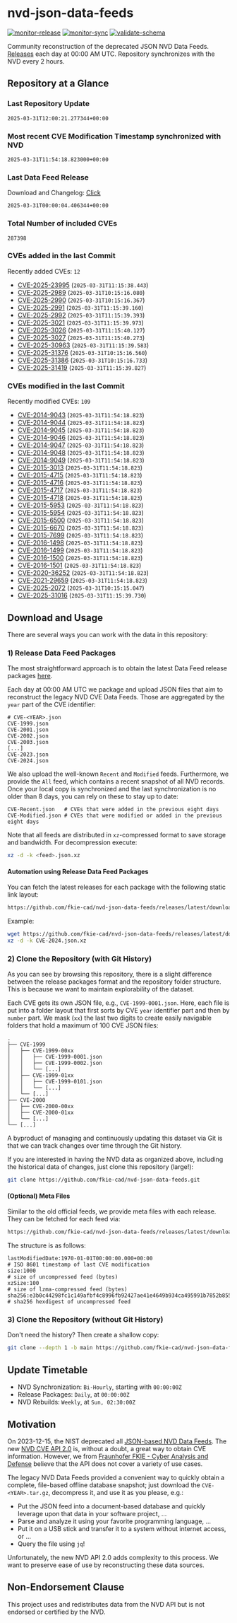 # nvd-json-data-feeds

[![monitor-release](https://github.com/fkie-cad/nvd-json-data-feeds/actions/workflows/monitor_release.yml/badge.svg)](https://github.com/fkie-cad/nvd-json-data-feeds/actions/workflows/monitor_release.yml)
[![monitor-sync](https://github.com/fkie-cad/nvd-json-data-feeds/actions/workflows/monitor_sync.yml/badge.svg)](https://github.com/fkie-cad/nvd-json-data-feeds/actions/workflows/monitor_sync.yml)
[![validate-schema](https://github.com/fkie-cad/nvd-json-data-feeds/actions/workflows/validate_schema.yml/badge.svg)](https://github.com/fkie-cad/nvd-json-data-feeds/actions/workflows/validate_schema.yml)

Community reconstruction of the deprecated JSON NVD Data Feeds.
[Releases](https://github.com/fkie-cad/nvd-json-data-feeds/releases/latest) each day at 00:00 AM UTC.
Repository synchronizes with the NVD every 2 hours.

## Repository at a Glance

### Last Repository Update

```plain
2025-03-31T12:00:21.277344+00:00
```

### Most recent CVE Modification Timestamp synchronized with NVD

```plain
2025-03-31T11:54:18.823000+00:00
```

### Last Data Feed Release

Download and Changelog: [Click](https://github.com/fkie-cad/nvd-json-data-feeds/releases/latest)

```plain
2025-03-31T00:00:04.406344+00:00
```

### Total Number of included CVEs

```plain
287398
```

### CVEs added in the last Commit

Recently added CVEs: `12`

- [CVE-2025-23995](CVE-2025/CVE-2025-239xx/CVE-2025-23995.json) (`2025-03-31T11:15:38.443`)
- [CVE-2025-2989](CVE-2025/CVE-2025-29xx/CVE-2025-2989.json) (`2025-03-31T10:15:16.080`)
- [CVE-2025-2990](CVE-2025/CVE-2025-29xx/CVE-2025-2990.json) (`2025-03-31T10:15:16.367`)
- [CVE-2025-2991](CVE-2025/CVE-2025-29xx/CVE-2025-2991.json) (`2025-03-31T11:15:39.160`)
- [CVE-2025-2992](CVE-2025/CVE-2025-29xx/CVE-2025-2992.json) (`2025-03-31T11:15:39.393`)
- [CVE-2025-3021](CVE-2025/CVE-2025-30xx/CVE-2025-3021.json) (`2025-03-31T11:15:39.973`)
- [CVE-2025-3026](CVE-2025/CVE-2025-30xx/CVE-2025-3026.json) (`2025-03-31T11:15:40.127`)
- [CVE-2025-3027](CVE-2025/CVE-2025-30xx/CVE-2025-3027.json) (`2025-03-31T11:15:40.273`)
- [CVE-2025-30963](CVE-2025/CVE-2025-309xx/CVE-2025-30963.json) (`2025-03-31T11:15:39.583`)
- [CVE-2025-31376](CVE-2025/CVE-2025-313xx/CVE-2025-31376.json) (`2025-03-31T10:15:16.560`)
- [CVE-2025-31386](CVE-2025/CVE-2025-313xx/CVE-2025-31386.json) (`2025-03-31T10:15:16.733`)
- [CVE-2025-31419](CVE-2025/CVE-2025-314xx/CVE-2025-31419.json) (`2025-03-31T11:15:39.827`)


### CVEs modified in the last Commit

Recently modified CVEs: `109`

- [CVE-2014-9043](CVE-2014/CVE-2014-90xx/CVE-2014-9043.json) (`2025-03-31T11:54:18.823`)
- [CVE-2014-9044](CVE-2014/CVE-2014-90xx/CVE-2014-9044.json) (`2025-03-31T11:54:18.823`)
- [CVE-2014-9045](CVE-2014/CVE-2014-90xx/CVE-2014-9045.json) (`2025-03-31T11:54:18.823`)
- [CVE-2014-9046](CVE-2014/CVE-2014-90xx/CVE-2014-9046.json) (`2025-03-31T11:54:18.823`)
- [CVE-2014-9047](CVE-2014/CVE-2014-90xx/CVE-2014-9047.json) (`2025-03-31T11:54:18.823`)
- [CVE-2014-9048](CVE-2014/CVE-2014-90xx/CVE-2014-9048.json) (`2025-03-31T11:54:18.823`)
- [CVE-2014-9049](CVE-2014/CVE-2014-90xx/CVE-2014-9049.json) (`2025-03-31T11:54:18.823`)
- [CVE-2015-3013](CVE-2015/CVE-2015-30xx/CVE-2015-3013.json) (`2025-03-31T11:54:18.823`)
- [CVE-2015-4715](CVE-2015/CVE-2015-47xx/CVE-2015-4715.json) (`2025-03-31T11:54:18.823`)
- [CVE-2015-4716](CVE-2015/CVE-2015-47xx/CVE-2015-4716.json) (`2025-03-31T11:54:18.823`)
- [CVE-2015-4717](CVE-2015/CVE-2015-47xx/CVE-2015-4717.json) (`2025-03-31T11:54:18.823`)
- [CVE-2015-4718](CVE-2015/CVE-2015-47xx/CVE-2015-4718.json) (`2025-03-31T11:54:18.823`)
- [CVE-2015-5953](CVE-2015/CVE-2015-59xx/CVE-2015-5953.json) (`2025-03-31T11:54:18.823`)
- [CVE-2015-5954](CVE-2015/CVE-2015-59xx/CVE-2015-5954.json) (`2025-03-31T11:54:18.823`)
- [CVE-2015-6500](CVE-2015/CVE-2015-65xx/CVE-2015-6500.json) (`2025-03-31T11:54:18.823`)
- [CVE-2015-6670](CVE-2015/CVE-2015-66xx/CVE-2015-6670.json) (`2025-03-31T11:54:18.823`)
- [CVE-2015-7699](CVE-2015/CVE-2015-76xx/CVE-2015-7699.json) (`2025-03-31T11:54:18.823`)
- [CVE-2016-1498](CVE-2016/CVE-2016-14xx/CVE-2016-1498.json) (`2025-03-31T11:54:18.823`)
- [CVE-2016-1499](CVE-2016/CVE-2016-14xx/CVE-2016-1499.json) (`2025-03-31T11:54:18.823`)
- [CVE-2016-1500](CVE-2016/CVE-2016-15xx/CVE-2016-1500.json) (`2025-03-31T11:54:18.823`)
- [CVE-2016-1501](CVE-2016/CVE-2016-15xx/CVE-2016-1501.json) (`2025-03-31T11:54:18.823`)
- [CVE-2020-36252](CVE-2020/CVE-2020-362xx/CVE-2020-36252.json) (`2025-03-31T11:54:18.823`)
- [CVE-2021-29659](CVE-2021/CVE-2021-296xx/CVE-2021-29659.json) (`2025-03-31T11:54:18.823`)
- [CVE-2025-2072](CVE-2025/CVE-2025-20xx/CVE-2025-2072.json) (`2025-03-31T10:15:15.047`)
- [CVE-2025-31016](CVE-2025/CVE-2025-310xx/CVE-2025-31016.json) (`2025-03-31T11:15:39.730`)


## Download and Usage

There are several ways you can work with the data in this repository:

### 1) Release Data Feed Packages

The most straightforward approach is to obtain the latest Data Feed release packages [here](https://github.com/fkie-cad/nvd-json-data-feeds/releases/latest).

Each day at 00:00 AM UTC we package and upload JSON files that aim to reconstruct the legacy NVD CVE Data Feeds.
Those are aggregated by the `year` part of the CVE identifier:

```
# CVE-<YEAR>.json
CVE-1999.json
CVE-2001.json
CVE-2002.json
CVE-2003.json
[...]
CVE-2023.json
CVE-2024.json
```

We also upload the well-known `Recent` and `Modified` feeds.
Furthermore, we provide the `All` feed, which contains a recent snapshot of all NVD records.
Once your local copy is synchronized and the last synchronization is no older than 8 days, you can rely on these to stay up to date:

```plain
CVE-Recent.json   # CVEs that were added in the previous eight days
CVE-Modified.json # CVEs that were modified or added in the previous eight days
```

Note that all feeds are distributed in `xz`-compressed format to save storage and bandwidth.
For decompression execute:

```sh
xz -d -k <feed>.json.xz
```

#### Automation using Release Data Feed Packages

You can fetch the latest releases for each package with the following static link layout:

```sh
https://github.com/fkie-cad/nvd-json-data-feeds/releases/latest/download/CVE-<YEAR>.json.xz
```

Example:

```sh
wget https://github.com/fkie-cad/nvd-json-data-feeds/releases/latest/download/CVE-2024.json.xz
xz -d -k CVE-2024.json.xz
```

### 2) Clone the Repository (with Git History)

As you can see by browsing this repository, there is a slight difference between the release packages format and the repository folder structure.
This is because we want to maintain explorability of the dataset.

Each CVE gets its own JSON file, e.g., `CVE-1999-0001.json`.
Here, each file is put into a folder layout that first sorts by CVE `year` identifier part and then by `number` part.
We mask (`xx`) the last two digits to create easily navigable folders that hold a maximum of 100 CVE JSON files:

```plain
.
├── CVE-1999
│   ├── CVE-1999-00xx
│   │   ├── CVE-1999-0001.json
│   │   ├── CVE-1999-0002.json
│   │   └── [...]
│   ├── CVE-1999-01xx
│   │   ├── CVE-1999-0101.json
│   │   └── [...]
│   └── [...]
├── CVE-2000
│   ├── CVE-2000-00xx
│   ├── CVE-2000-01xx
│   └── [...]
└── [...]
```

A byproduct of managing and continuously updating this dataset via Git is that we can track changes over time through the Git history.

If you are interested in having the NVD data as organized above, including the historical data of changes, just clone this repository (large!):

```sh
git clone https://github.com/fkie-cad/nvd-json-data-feeds.git
```

#### (Optional) Meta Files

Similar to the old official feeds, we provide meta files with each release. They can be fetched for each feed via:

```sh
https://github.com/fkie-cad/nvd-json-data-feeds/releases/latest/download/CVE-<YEAR>.meta
```

The structure is as follows:

```plain
lastModifiedDate:1970-01-01T00:00:00.000+00:00                          # ISO 8601 timestamp of last CVE modification
size:1000                                                               # size of uncompressed feed (bytes)
xzSize:100                                                              # size of lzma-compressed feed (bytes)
sha256:e3b0c44298fc1c149afbf4c8996fb92427ae41e4649b934ca495991b7852b855 # sha256 hexdigest of uncompressed feed
```

### 3) Clone the Repository (without Git History)

Don't need the history? Then create a shallow copy:

```sh
git clone --depth 1 -b main https://github.com/fkie-cad/nvd-json-data-feeds.git
```


## Update Timetable

* NVD Synchronization: `Bi-Hourly`, starting with `00:00:00Z`
* Release Packages: `Daily`, at `00:00:00Z`
* NVD Rebuilds: `Weekly`, at `Sun, 02:30:00Z`


## Motivation

On 2023-12-15, the NIST deprecated all [JSON-based NVD Data Feeds](https://nvd.nist.gov/vuln/data-feeds#divRetirementBanner-1).
The new [NVD CVE API 2.0](https://nvd.nist.gov/developers/vulnerabilities) is, without a doubt, a great way to obtain CVE information.
However, we from [Fraunhofer FKIE - Cyber Analysis and Defense](https://www.fkie.fraunhofer.de/en/departments/cad.html) believe that the API does not cover a variety of use cases.

The legacy NVD Data Feeds provided a convenient way to quickly obtain a complete, file-based offline database snapshot; just download the `CVE-<YEAR>.tar.gz`, decompress it, and use it as you please, e.g.:

- Put the JSON feed into a document-based database and quickly leverage upon that data in your software project, ...
- Parse and analyze it using your favorite programming language, ...
- Put it on a USB stick and transfer it to a system without internet access, or ...
- Query the file using `jq`!

Unfortunately, the new NVD API 2.0 adds complexity to this process.
We want to preserve ease of use by reconstructing these data sources.

## Non-Endorsement Clause

This project uses and redistributes data from the NVD API but is not endorsed or certified by the NVD.